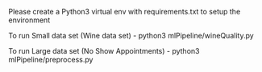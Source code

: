 Please create a Python3 virtual env with requirements.txt to setup the environment

To run Small data set (Wine data set) -
python3 mlPipeline/wineQuality.py


To run Large data set (No Show Appointments) -
python3 mlPipeline/preprocess.py
